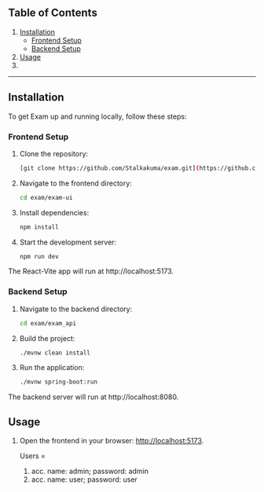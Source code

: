 ## **Table of Contents**

1. [Installation](#installation)
   - [Frontend Setup](#frontend-setup)
   - [Backend Setup](#backend-setup)
2. [Usage](#usage)
3. 
---

## **Installation**

To get Exam up and running locally, follow these steps:

### **Frontend Setup**

1. Clone the repository:
   ```bash
   [git clone https://github.com/Stalkakuma/exam.git](https://github.com/CNeilas/exam_template.git)
   ```
2. Navigate to the frontend directory:
   ```bash
   cd exam/exam-ui
   ```
3. Install dependencies:
   ```bash
   npm install
   ```
4. Start the development server:
   ```bash
   npm run dev
   ```

The React-Vite app will run at http://localhost:5173.

### **Backend Setup**

1. Navigate to the backend directory:
   ```bash
   cd exam/exam_api
   ```
2. Build the project:
   ```bash
   ./mvnw clean install
   ```
3. Run the application:
   ```bash
   ./mvnw spring-boot:run
   ```

The backend server will run at http://localhost:8080.

## **Usage**

1. Open the frontend in your browser: [http://localhost:5173](http://localhost:5173).

   Users =

   1. acc. name: admin; password: admin
   2. acc. name: user; password: user

 
